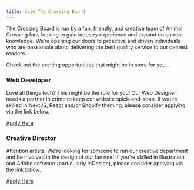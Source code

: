 ```yaml
---
title: Join The Crossing Board
---
```


The Crossing Board is run by a fun, friendly, and creative team of Animal Crossing fans looking to gain industry experience and expand on current knowledge. We’re opening our doors to proactive and driven individuals who are passionate about delivering the best quality service to our dearest readers.

Check out the exciting opportunities that might be in store for you...

### Web Developer

Love all things tech? This might be the role for you! Our Web Designer needs a partner in crime to keep our website spick-and-span. If you’re skilled in NextJS, React and/or Shopify theming, please consider applying via the link below.

[Apply Here](https://forms.gle/ahEuSG3BHTvbchaz7)

### Creative Director

Attention artists: We’re looking for someone to run our creative department and be involved in the design of our fanzine! If you’re skilled in illustration and Adobe software (particularly InDesign), please consider applying via the link below.

[Apply Here](https://forms.gle/QcBejARUd3gBb7Pm8)
